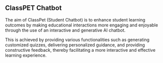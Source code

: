 <h2>ClassPET Chatbot</h2>

The aim of ClassPet (Student Chatbot) is to enhance student learning outcomes by making educational interactions more engaging and enjoyable through the use of an interactive and generative AI chatbot. 

This is achieved by providing various functionalities such as generating customized quizzes, delivering personalized guidance, and providing constructive feedback, thereby facilitating a more interactive and effective learning experience.
